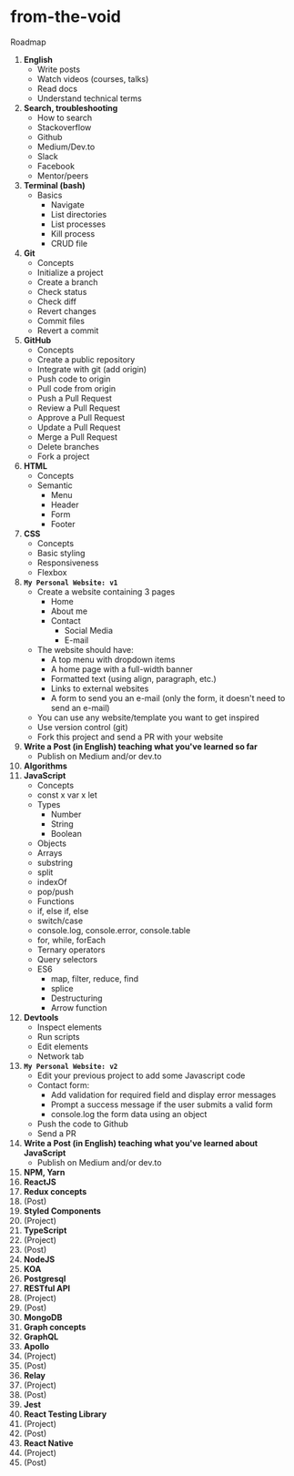 # from-the-void

Roadmap

1. **English**
    - Write posts
    - Watch videos (courses, talks)
    - Read docs
    - Understand technical terms
1. **Search, troubleshooting**
    - How to search
    - Stackoverflow
    - Github
    - Medium/Dev.to
    - Slack
    - Facebook
    - Mentor/peers
1. **Terminal (bash)**
    - Basics
      - Navigate
      - List directories
      - List processes
      - Kill process
      - CRUD file
1. **Git**
    - Concepts
    - Initialize a project
    - Create a branch
    - Check status
    - Check diff
    - Revert changes
    - Commit files
    - Revert a commit
1. **GitHub**
    - Concepts
    - Create a public repository
    - Integrate with git (add origin)
    - Push code to origin
    - Pull code from origin
    - Push a Pull Request
    - Review a Pull Request
    - Approve a Pull Request
    - Update a Pull Request
    - Merge a Pull Request
    - Delete branches
    - Fork a project
1. **HTML**
    - Concepts
    - Semantic
      - Menu
      - Header
      - Form
      - Footer
1. **CSS**
    - Concepts
    - Basic styling
    - Responsiveness
    - Flexbox
1. **```My Personal Website: v1```**
    - Create a website containing 3 pages
      - Home
      - About me
      - Contact
        - Social Media
        - E-mail
    - The website should have:
      - A top menu with dropdown items
      - A home page with a full-width banner
      - Formatted text (using align, paragraph, etc.)
      - Links to external websites
      - A form to send you an e-mail (only the form, it doesn't need to send an e-mail)
    - You can use any website/template you want to get inspired
    - Use version control (git)
    - Fork this project and send a PR with your website
1. **Write a Post (in English) teaching what you've learned so far**
    - Publish on Medium and/or dev.to
1. **Algorithms**
1. **JavaScript**
    - Concepts
    - const x var x let
    - Types
      - Number
      - String
      - Boolean
    - Objects
    - Arrays
    - substring
    - split
    - indexOf
    - pop/push
    - Functions
    - if, else if, else
    - switch/case
    - console.log, console.error, console.table
    - for, while, forEach
    - Ternary operators
    - Query selectors
    - ES6
      - map, filter, reduce, find
      - splice
      - Destructuring
      - Arrow function
1. **Devtools**
    - Inspect elements
    - Run scripts
    - Edit elements
    - Network tab
1. **```My Personal Website: v2```**
    - Edit your previous project to add some Javascript code
    - Contact form:
      - Add validation for required field and display error messages
      - Prompt a success message if the user submits a valid form
      - console.log the form data using an object
    - Push the code to Github
    - Send a PR
1. **Write a Post (in English) teaching what you've learned about JavaScript**
    - Publish on Medium and/or dev.to
1. **NPM, Yarn**
1. **ReactJS**
1. **Redux concepts**
1. (Post)
1. **Styled Components**
1. (Project)
1. **TypeScript**
1. (Project)
1. (Post)
1. **NodeJS**
1. **KOA**
1. **Postgresql**
1. **RESTful API**
1. (Project)
1. (Post)
1. **MongoDB**
1. **Graph concepts**
1. **GraphQL**
1. **Apollo**
1. (Project)
1. (Post)
1. **Relay**
1. (Project)
1. (Post)
1. **Jest**
1. **React Testing Library**
1. (Project)
1. (Post)
1. **React Native**
1. (Project)
1. (Post)
